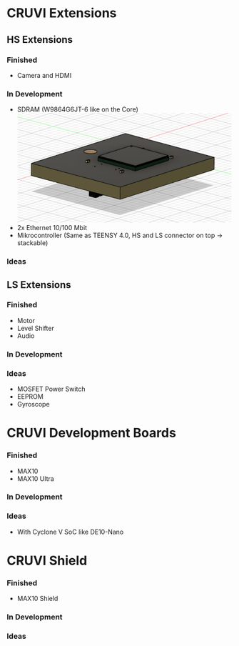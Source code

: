 # CRUVI Extensions
## HS Extensions
### Finished
- Camera and HDMI
### In Development
- SDRAM (W9864G6JT-6 like on the Core)
![SDRAM](RAM.jpg)
- 2x Ethernet 10/100 Mbit
- Mikrocontroller (Same as TEENSY 4.0, HS and LS connector on top -> stackable)
### Ideas

## LS Extensions
### Finished
- Motor
- Level Shifter
- Audio
### In Development

### Ideas
- MOSFET Power Switch
- EEPROM
- Gyroscope

# CRUVI Development Boards
### Finished
- MAX10
- MAX10 Ultra
### In Development

### Ideas
- With Cyclone V SoC like DE10-Nano

# CRUVI Shield
### Finished
- MAX10 Shield
### In Development

### Ideas
